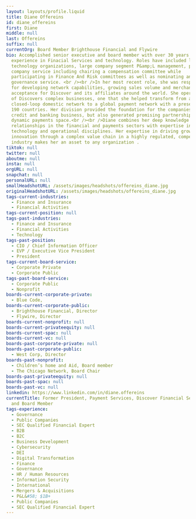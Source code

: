 ```yaml
---
layout: layouts/profile.liquid
title: Diane Offereins
id: diane_offereins
first: Diane
middle: null
last: Offereins
suffix: null
currentOrg: Board Member Brighthouse Financial and Flywire
bio: Accomplished senior executive and board member with over 30 years of
  experience in Finacial Services and technology. Roles have included leading
  technology organizations, large company segment P&amp;L management, public
  company service including chairing a compensation committee while
  participating in Finance And Risk committees as well as nominating and
  governance service. <br /><br />In her most recent role, she was responsible
  for developing network capabilities, growing sales volume and merchant
  acceptance for Discover and its affiliates around the world. She operated one
  of Discovers complex businesses, one that she helped transform from a
  closed-loop domestic network to a global payment network with a presence in
  190 countries. Her division provided the foundation for the companies consumer
  credit and banking business, but also generated promising partnerships in the
  dynamic payments space.<br /><br />Diane combines her deep knowledge and broad
  relationships in the financial and payments sectors with expertise in
  technology and operational disciplines. Her expertise in driving growth and
  innovation through a complex value chain in a highly regulated, competitive
  industry makes her an asset to any organization .
tiktok: null
twitter: null
aboutme: null
insta: null
orgURL: null
snapchat: null
personalURL: null
smallHeadshotURL: /assets/images/headshots/offereins_diane.jpg
originalHeadshotURL: /assets/images/headshots/offereins_diane.jpg
tags-current-industries:
  - Finance and Insurance
  - Financial Activities
tags-current-position: null
tags-past-industries:
  - Finance and Insurance
  - Financial Activities
  - Technology
tags-past-position:
  - CIO / Chief Information Officer
  - EVP / Executive Vice President
  - President
tags-current-board-service:
  - Corporate Private
  - Corporate Public
tags-past-board-service:
  - Corporate Public
  - Nonprofit
boards-current-corporate-private:
  - Blue Code,
boards-current-corporate-public:
  - Brighthouse Financial, Director
  - Flywire, Director
boards-current-nonprofit: null
boards-current-privateequity: null
boards-current-spac: null
boards-current-vc: null
boards-past-corporate-private: null
boards-past-corporate-public:
  - West Corp, Director
boards-past-nonprofit:
  - Children’s home and Aid, Board member
  - The Chicago Network, Board Chair
boards-past-privateequity: null
boards-past-spac: null
boards-past-vc: null
linkedin: https://www.linkedin.com/in/diane.offereins
currentTitle: Former President, Payment Services, Discover Financial Services,
  and Board Member
tags-experience:
  - Governance
  - Public Companies
  - SEC Qualified Financial Expert
  - B2B
  - B2C
  - Business Development
  - Cybersecurity
  - DEI
  - Digital Transformation
  - Finance
  - Governance
  - HR / Human Resources
  - Information Security
  - International
  - Mergers & Acquisitions
  - P&L&#58; $1B+
  - Public Companies
  - SEC Qualified Financial Expert
---
```

